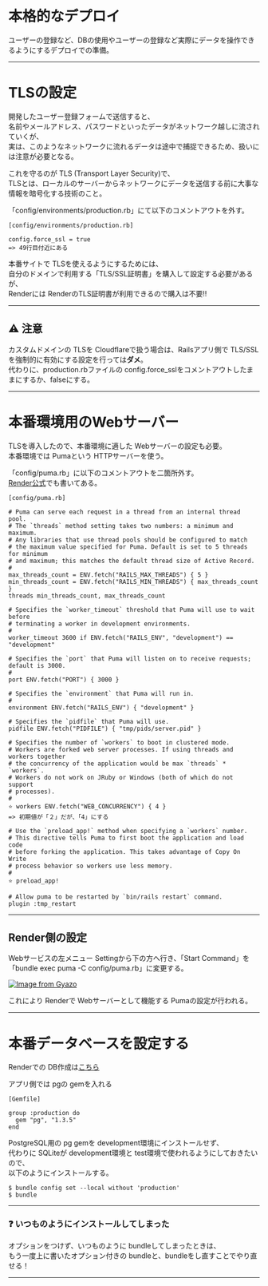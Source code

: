 # 本格的なデプロイ
ユーザーの登録など、DBの使用やユーザーの登録など実際にデータを操作できるようにするデプロイでの準備。
***

# TLSの設定
開発したユーザー登録フォームで送信すると、  
名前やメールアドレス、パスワードといったデータがネットワーク越しに流されていくが、  
実は、このようなネットワークに流れるデータは途中で捕捉できるため、扱いには注意が必要となる。

これを守るのが TLS (Transport Layer Security)で、  
TLSとは、ローカルのサーバーからネットワークにデータを送信する前に大事な情報を暗号化する技術のこと。  

「config/environments/production.rb」にて以下のコメントアウトを外す。  
~~~
[config/environments/production.rb]

config.force_ssl = true
=> 49行目付近にある
~~~

本番サイトで TLSを使えるようにするためには、  
自分のドメインで利用する「TLS/SSL証明書」を購入して設定する必要があるが、  
Renderには RenderのTLS証明書が利用できるので購入は不要!!
***

## ⚠️ 注意
カスタムドメインの TLSを Cloudflareで扱う場合は、Railsアプリ側で TLS/SSLを強制的に有効にする設定を行っては**ダメ**。  
代わりに、production.rbファイルの config.force_sslをコメントアウトしたままにするか、falseにする。
***

# 本番環境用のWebサーバー
TLSを導入したので、本番環境に適した Webサーバーの設定も必要。  
本番環境では Pumaという HTTPサーバーを使う。  

「config/puma.rb」に以下のコメントアウトを二箇所外す。  
[Render公式](https://render.com/docs/deploy-rails#go-production-ready)でも書いてある。  
~~~
[config/puma.rb]

# Puma can serve each request in a thread from an internal thread pool.
# The `threads` method setting takes two numbers: a minimum and maximum.
# Any libraries that use thread pools should be configured to match
# the maximum value specified for Puma. Default is set to 5 threads for minimum
# and maximum; this matches the default thread size of Active Record.
#
max_threads_count = ENV.fetch("RAILS_MAX_THREADS") { 5 }
min_threads_count = ENV.fetch("RAILS_MIN_THREADS") { max_threads_count }
threads min_threads_count, max_threads_count

# Specifies the `worker_timeout` threshold that Puma will use to wait before
# terminating a worker in development environments.
#
worker_timeout 3600 if ENV.fetch("RAILS_ENV", "development") == "development"

# Specifies the `port` that Puma will listen on to receive requests; default is 3000.
#
port ENV.fetch("PORT") { 3000 }

# Specifies the `environment` that Puma will run in.
#
environment ENV.fetch("RAILS_ENV") { "development" }

# Specifies the `pidfile` that Puma will use.
pidfile ENV.fetch("PIDFILE") { "tmp/pids/server.pid" }

# Specifies the number of `workers` to boot in clustered mode.
# Workers are forked web server processes. If using threads and workers together
# the concurrency of the application would be max `threads` * `workers`.
# Workers do not work on JRuby or Windows (both of which do not support
# processes).
#
⭐️ workers ENV.fetch("WEB_CONCURRENCY") { 4 }
=> 初期値が「２」だが、「4」にする

# Use the `preload_app!` method when specifying a `workers` number.
# This directive tells Puma to first boot the application and load code
# before forking the application. This takes advantage of Copy On Write
# process behavior so workers use less memory.
#
⭐️ preload_app!

# Allow puma to be restarted by `bin/rails restart` command.
plugin :tmp_restart
~~~
***

## Render側の設定
Webサービスの左メニュー Settingから下の方へ行き、「Start Command」を  
「bundle exec puma -C config/puma.rb」に変更する。  

[![Image from Gyazo](https://i.gyazo.com/a195d7a7ca4c592afc4186c3e39db04a.png)](https://gyazo.com/a195d7a7ca4c592afc4186c3e39db04a)

これにより Renderで Webサーバーとして機能する Pumaの設定が行われる。
***

# 本番データベースを設定する
Renderでの DB作成は[こちら](https://github.com/Tarara33/TIL/blob/main/%E3%82%B5%E3%83%BC%E3%83%90%E3%83%BC/render/DB%E4%BD%9C%E6%88%90(PostgreSQL).md)  

アプリ側では pgの gemを入れる
~~~
[Gemfile]

group :production do
  gem "pg", "1.3.5"
end
~~~
PostgreSQL用の pg gemを development環境にインストールせず、    
代わりに SQLiteが development環境と test環境で使われるようにしておきたいので、  
以下のようにインストールする。
~~~
$ bundle config set --local without 'production'
$ bundle
~~~
***

### ❓ いつものようにインストールしてしまった
オプションをつけず、いつものように bundleしてしまったときは、  
もう一度上に書いたオプション付きの bundleと、bundleをし直すことでやり直せる！
***
